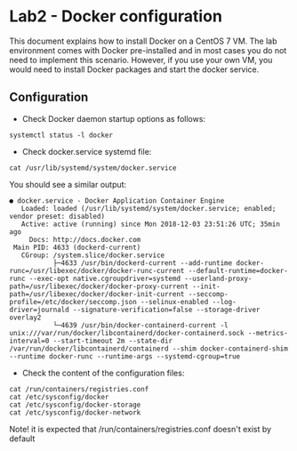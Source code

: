 # Lab2 - Docker configuration
This document explains how to install Docker on a CentOS 7 VM.
The lab environment comes with Docker pre-installed and in most cases you do not need to implement this scenario. However, if you use your own VM, you would need to install Docker packages and start the docker service.

## Configuration
- Check Docker daemon startup options as follows:

```
systemctl status -l docker
```

- Check docker.service systemd file:

```
cat /usr/lib/systemd/system/docker.service 
```

You should see a similar output:

```
● docker.service - Docker Application Container Engine
   Loaded: loaded (/usr/lib/systemd/system/docker.service; enabled; vendor preset: disabled)
   Active: active (running) since Mon 2018-12-03 23:51:26 UTC; 35min ago
     Docs: http://docs.docker.com
 Main PID: 4633 (dockerd-current)
   CGroup: /system.slice/docker.service
           ├─4633 /usr/bin/dockerd-current --add-runtime docker-runc=/usr/libexec/docker/docker-runc-current --default-runtime=docker-runc --exec-opt native.cgroupdriver=systemd --userland-proxy-path=/usr/libexec/docker/docker-proxy-current --init-path=/usr/libexec/docker/docker-init-current --seccomp-profile=/etc/docker/seccomp.json --selinux-enabled --log-driver=journald --signature-verification=false --storage-driver overlay2
           └─4639 /usr/bin/docker-containerd-current -l unix:///var/run/docker/libcontainerd/docker-containerd.sock --metrics-interval=0 --start-timeout 2m --state-dir /var/run/docker/libcontainerd/containerd --shim docker-containerd-shim --runtime docker-runc --runtime-args --systemd-cgroup=true
```

- Check the content of the configuration files:

```
cat /run/containers/registries.conf
cat /etc/sysconfig/docker
cat /etc/sysconfig/docker-storage
cat /etc/sysconfig/docker-network
```

Note! it is expected that /run/containers/registries.conf doesn't exist by default
